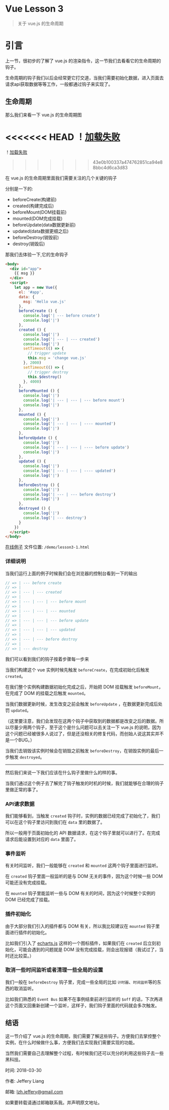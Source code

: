 # Vue Lesson 3

> 关于 vue.js 的生命周期

# 引言

上一节，很初步的了解了 vue.js 的渲染指令，这一节我们去看看它的生命周期的钩子。

生命周期的钩子我们以后会经常更它打交道，当我们需要初始化数据，进入页面去请求api获取数据等等工作，一般都通过钩子来实现了。

## 生命周期

那么我们来看一下 vue.js 的生命周期图

<<<<<<< HEAD
！[加载失败](/static/img/lifecycle.png, "vue.js 生命周期")
=======
！[加载失败](https://cn.vuejs.org/images/lifecycle.png)
>>>>>>> 43e0b100337a474762851ca94e88bbc4d6ca3d83

在 vue.js 的生命周期里面我们需要关注的几个关键的钩子

分别是一下的:

* beforeCreate(构建前)
* created(构建完成后)
* beforeMount(DOM挂载前)
* mounted(DOM完成挂载)
* beforeUpdate(data数据更新前)
* updated(data数据更细之后)
* beforeDestroy(销毁前)
* destroy(销毁后)

那我们去体验一下,它的生命钩子

```html
<body>
  <div id="app">
    {{ msg }}
  </div>
  <script>
    let app = new Vue({
      el: '#app',
      data: {
        msg: 'Hello vue.js'
      },
      beforeCreate () {
        console.log('| --- before create')
        console.log('|')
      },
      created () {
        console.log('|')
        console.log('| --- | --- created')
        console.log('|')
        setTimeout(() => {
          // trigger update
          this.msg = 'change vue.js'
        }, 2000)
        setTimeout(() => {
          // trigger destroy
          this.$destroy()
        }, 4000)
      },
      beforeMounted () {
        console.log('|')
        console.log('| --- | --- | --- before mount')
        console.log('|')
      },
      mounted () {
        console.log('|')
        console.log('| --- | --- | ---- mounted')
        console.log('|')
      },
      beforeUpdate () {
        console.log('|')
        console.log('| --- | --- | ---- before update')
        console.log('|')
      },
      updated () {
        console.log('|')
        console.log('| --- | --- | ---- updated')
        console.log('|')
      },
      beforeDestroy () {
        console.log('|')
        console.log('| --- | --- before destroy')
        console.log('|')
      },
      destroyed () {
        console.log('|')
        console.log('| --- destroy')
      }
    })
  </script>
</body>
```

[在线例子](https://jsfiddle.net/JefferyLiang/snuwgwmL/)
文件位置: `/demo/lesson3-1.html`

### 详细说明

当我们运行上面的例子时候我们会在浏览器的控制台看到一下的输出

```javascript
// => | --- before create
// => |
// => | --- | --- created
// => |
// => | --- | --- | --- before mount
// => |
// => | --- | --- | --- mounted
// => |
// => | --- | --- | --- before update
// => |
// => | --- | --- | --- updated
// => |
// => | --- | --- before destroy
// => |
// => | --- destroy
```

我们可以看到我们的钩子按着步骤每一步来

当我们构建这个 vue 实例时候先触发 `beforeCreate`，在完成初始化后触发`created`。

在我们整个实例构建数据初始化完成之后，开始把 DOM 挂载触发 `beforeMount`，在完成了 DOM 的挂载之后触发 `mounted`。

当我们数据更新时候，发生改变之前会触发 `beforeUpdate` ，在数据更新完成后处罚 `updated`。

（这里要注意，我们会发现在这两个钩子中获取到的数据都是改变之后的数据。所以尽量少用两个钩子，至于这个是什么问题可以去关注一下 vue.js 的说明，因为这个问题已经被很多人说过了，但是还没相关的修复代码，而创始人说这其实并不是一个BUG。）

当我们去销毁该实例时候会在销毁之前触发 `beforeDestroy`，在销毁实例的最后一步触发 `destroyed`。

---

然后我们来说一下我们应该在什么钩子里做什么的样的事。

当我们通过这个例子去了解完了钩子触发的时机的时候，我们就能够在合理的钩子里做正常的事了。

### API请求数据

我们能够看到，当触发 `created` 钩子时，实例的数据已经完成了初始化了，我们可以在这个钩子里访问到我们在 `data` 里的数据了。

所以一般用于页面初始化的 API 数据请求，在这个钩子里就可以进行了。在完成请求后能设置到对应的 `data` 里面了。

### 事件监听

有关时间监听，我们一般能够在 `created` 和 `mounted` 这两个钩子里面进行监听。

在 `created` 钩子里面一般监听的是与 DOM 无关的事件，因为这个时候一些 DOM 可能还没有完成挂载。

在 `mounted` 钩子里能监听一些与 DOM 有关的时间，因为这个时候整个实例的 DOM 已经完成了挂载。

### 插件初始化

由于大部分我们引入的插件都与 DOM 有关，所以我比较建议在 `mounted` 钩子里面进行插件的初始化。

比如我们引入了 [echarts.js](http://echarts.baidu.com/) 这样的一个图标插件，如果我们在 `created` 后立刻初始化，可能会遇到的问题就是 DOM 没有完成挂载，则会出现报错（我试过了，当时还比较菜。）

### 取消一些时间监听或者清理一些全局的设置

我们一般在 `beforeDestroy` 钩子里，完成一些全局的比如 `计时器`、`时间监听`等的东西的取消监听。

比如我们熟悉的 `Event Bus` 如果不在事例结束前进行监听的 `$off` 的话，下次再进这个页面又回重新创建一个监听，这样子，我们钩子里面的代码就会多次触发。

## 结语

这一节介绍了 vue.js 的生命周期，我们需要了解这些钩子。方便我们去掌控整个实例，在什么时候做什么事，方便我们去实现我们需要实现的功能。

当然我们需要自己去理解整个过程，有时候我们还可以充分的利用这些钩子去一些黑科技。

时间: 2018-03-30

作者: Jeffery Liang

邮箱: lzh.jeffery@gmail.com

如果要转载请通过邮箱联系我。并声明原文地址。
